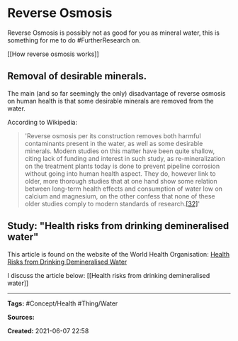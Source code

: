 # Reverse Osmosis
Reverse Osmosis is possibly not as good for you as mineral water, this is something for me to do #FurtherResearch on.

[[How reverse osmosis works]]


## Removal of desirable minerals.
The main (and so far seemingly the only) disadvantage of reverse osmosis on human health is that some desirable minerals are removed from the water.

According to Wikipedia:
> 'Reverse osmosis per its construction removes both harmful contaminants present in the water, as well as some desirable minerals. Modern studies on this matter have been quite shallow, citing lack of funding and interest in such study, as re-mineralization on the treatment plants today is done to prevent pipeline corrosion without going into human health aspect. They do, however link to older, more thorough studies that at one hand show some relation between long-term health effects and consumption of water low on calcium and magnesium, on the other confess that none of these older studies comply to modern standards of research.[\[32\]](https://en.wikipedia.org/wiki/Reverse_osmosis#cite_note-32)'



## Study: "Health risks from drinking demineralised water"
This article is found on the website of the World Health Organisation:
[Health Risks from Drinking Demineralised Water](https://www.who.int/water_sanitation_health/dwq/nutrientschap12.pdf)

I discuss the article below:
[[Health risks from drinking demineralised water]]

---
**Tags:** #Concept/Health #Thing/Water

**Sources:**

**Created:** 2021-06-07  22:58